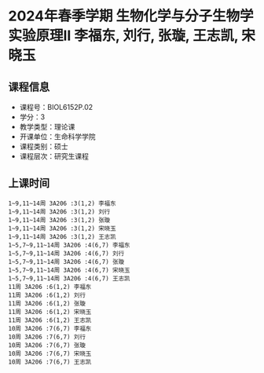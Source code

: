 # 2024年春季学期 生物化学与分子生物学实验原理II 李福东, 刘行, 张璇, 王志凯, 宋晓玉






## 课程信息

- 课程号：BIOL6152P.02
- 学分：3
- 教学类型：理论课
- 开课单位：生命科学学院
- 课程类别：硕士
- 课程层次：研究生课程

## 上课时间

```
1~9,11~14周 3A206 :3(1,2) 李福东
1~9,11~14周 3A206 :3(1,2) 刘行
1~9,11~14周 3A206 :3(1,2) 张璇
1~9,11~14周 3A206 :3(1,2) 宋晓玉
1~9,11~14周 3A206 :3(1,2) 王志凯
1~5,7~9,11~14周 3A206 :4(6,7) 李福东
1~5,7~9,11~14周 3A206 :4(6,7) 刘行
1~5,7~9,11~14周 3A206 :4(6,7) 张璇
1~5,7~9,11~14周 3A206 :4(6,7) 宋晓玉
1~5,7~9,11~14周 3A206 :4(6,7) 王志凯
11周 3A206 :6(1,2) 李福东
11周 3A206 :6(1,2) 刘行
11周 3A206 :6(1,2) 张璇
11周 3A206 :6(1,2) 宋晓玉
11周 3A206 :6(1,2) 王志凯
10周 3A206 :7(6,7) 李福东
10周 3A206 :7(6,7) 刘行
10周 3A206 :7(6,7) 张璇
10周 3A206 :7(6,7) 宋晓玉
10周 3A206 :7(6,7) 王志凯
```

